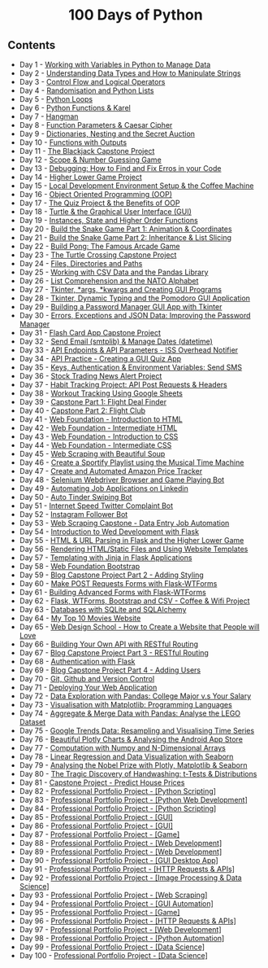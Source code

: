 <h1 align="center"> 100 Days of Python </h1>
<h2> Contents </h2>
<ul>
  <li>Day 1 - <a href="./Day 1">Working with Variables in Python to Manage Data</a></li>
  <li>Day 2 - <a href="./Day 2">Understanding Data Types and How to Manipulate Strings</a></li>
  <li>Day 3 - <a href="./Day 3">Control Flow and Logical Operators</a></li>
  <li>Day 4 - <a href="./Day 4">Randomisation and Python Lists</a></li>
  <li>Day 5 - <a href="./Day 5">Python Loops</a></li>
  <li>Day 6 - <a href="./Day 6">Python Functions & Karel</a></li>
  <li>Day 7 - <a href="./Day 7">Hangman</a></li>
  <li>Day 8 - <a href="./Day 8">Function Parameters & Caesar Cipher</a></li>
  <li>Day 9 - <a href="./Day 9">Dictionaries, Nesting and the Secret Auction</a></li>
  <li>Day 10 - <a href="./Day 10">Functions with Outputs</a></li>
  <li>Day 11 - <a href="./Day 11">The Blackjack Capstone Project</a></li>
  <li>Day 12 - <a href="./Day 12">Scope & Number Guessing Game</a></li>
  <li>Day 13 - <a href="./Day 13">Debugging: How to Find and Fix Erros in your Code</a></li>
  <li>Day 14 - <a href="./Day 14">Higher Lower Game Project</a></li>
  <li>Day 15 - <a href="./Day 15">Local Development Environment Setup & the Coffee Machine</a></li>
  <li>Day 16 - <a href="./Day 16">Object Oriented Programming (OOP)</a></li>
  <li>Day 17 - <a href="./Day 17">The Quiz Project & the Benefits of OOP</a></li>
  <li>Day 18 - <a href="./Day 18">Turtle & the Graphical User Interface (GUI)</a></li>
  <li>Day 19 - <a href="./Day 19">Instances, State and Higher Order Functions</a></li>
  <li>Day 20 - <a href="./Day 20">Build the Snake Game Part 1: Animation & Coordinates</a></li>
  <li>Day 21 - <a href="./Day 21">Build the Snake Game Part 2: Inheritance & List Slicing</a></li>
  <li>Day 22 - <a href="./Day 22">Build Pong: The Famous Arcade Game</a></li>
  <li>Day 23 - <a href="./Day 23">The Turtle Crossing Capstone Project</a></li>
  <li>Day 24 - <a href="./Day 24">Files, Directories and Paths</a></li>
  <li>Day 25 - <a href="./Day 25">Working with CSV Data and the Pandas Library</a></li>
  <li>Day 26 - <a href="./Day 26">List Comprehension and the NATO Alphabet</a></li>
  <li>Day 27 - <a href="./Day 27">Tkinter, *args, *kwargs and Creating GUI Programs</a></li>
  <li>Day 28 - <a href="./Day 28">Tkinter, Dynamic Typing and the Pomodoro GUI Application</a></li>
  <li>Day 29 - <a href="./Day 29">Building a Password Manager GUI App with Tkinter</a></li>
  <li>Day 30 - <a href="./Day 30">Errors, Exceptions and JSON Data: Improving the Password Manager</a></li>
  <li>Day 31 - <a href="./Day 31">Flash Card App Capstone Project</a></li>
  <li>Day 32 - <a href="./Day 32">Send Email (smtplib) & Manage Dates (datetime)</a></li>
  <li>Day 33 - <a href="./Day 33">API Endpoints & API Parameters - ISS Overhead Notifier</a></li>
  <li>Day 34 - <a href="./Day 34">API Practice - Creating a GUI Quiz App</a></li>
  <li>Day 35 - <a href="./Day 35">Keys, Authentication & Environment Variables: Send SMS</a></li>
  <li>Day 36 - <a href="./Day 36">Stock Trading News Alert Project</a></li>
  <li>Day 37 - <a href="./Day 37">Habit Tracking Project: API Post Requests & Headers</a></li>
  <li>Day 38 - <a href="./Day 38">Workout Tracking Using Google Sheets</a></li>
  <li>Day 39 - <a href="./Day 39">Capstone Part 1: Flight Deal Finder</a></li>
  <li>Day 40 - <a href="./Day 40">Capstone Part 2: Flight Club</a></li>
  <li>Day 41 - <a href="./Day 41">Web Foundation - Introduction to HTML</a></li>
  <li>Day 42 - <a href="./Day 42">Web Foundation - Intermediate HTML</a></li>
  <li>Day 43 - <a href="./Day 43">Web Foundation - Introduction to CSS</a></li>
  <li>Day 44 - <a href="./Day 44">Web Foundation - Intermediate CSS</a></li>
  <li>Day 45 - <a href="./Day 45">Web Scraping with Beautiful Soup</a></li>
  <li>Day 46 - <a href="./Day 46">Create a Sportify Playlist using the Musical Time Machine</a></li>
  <li>Day 47 - <a href="./Day 47">Create and Automated Amazon Price Tracker</a></li>
  <li>Day 48 - <a href="./Day 48">Selenium Webdriver Browser and Game Playing Bot</a></li>
  <li>Day 49 - <a href="./Day 49">Automating Job Applications on Linkedin</a></li>
  <li>Day 50 - <a href="./Day 50">Auto Tinder Swiping Bot</a></li>
  <li>Day 51 - <a href="./Day 51">Internet Speed Twitter Complaint Bot</a></li>
  <li>Day 52 - <a href="./Day 52">Instagram Follower Bot</a></li>
  <li>Day 53 - <a href="./Day 53">Web Scraping Capstone - Data Entry Job Automation</a></li>
  <li>Day 54 - <a href="./Day 54">Introduction to Wed Development with Flask</a></li>
  <li>Day 55 - <a href="./Day 55">HTML & URL Parsing in Flask and the Higher Lower Game</a></li>
  <li>Day 56 - <a href="./Day 56">Rendering HTML/Static Files and Using Website Templates</a></li>
  <li>Day 57 - <a href="./Day 57">Templating with Jinja in Flask Applications</a></li>
  <li>Day 58 - <a href="./Day 58">Web Foundation Bootstrap</a></li>
  <li>Day 59 - <a href="./Day 59">Blog Capstone Project Part 2 - Adding Styling</a></li>
  <li>Day 60 - <a href="./Day 60">Make POST Requests Forms with Flask-WTForms</a></li>
  <li>Day 61 - <a href="./Day 61">Building Advanced Forms with Flask-WTForms</a></li>
  <li>Day 62 - <a href="./Day 62">Flask, WTForms, Bootstrap and CSV - Coffee & Wifi Project</a></li>
  <li>Day 63 - <a href="./Day 63">Databases with SQLite and SQLAlchemy</a></li>
  <li>Day 64 - <a href="./Day 64">My Top 10 Movies Website</a></li>
  <li>Day 65 - <a href="./Day 65">Web Design School - How to Create a Website that People will Love</a></li>
  <li>Day 66 - <a href="./Day 66">Building Your Own API with RESTful Routing</a></li>
  <li>Day 67 - <a href="./Day 67">Blog Capstone Project Part 3 - RESTful Routing</a></li>
  <li>Day 68 - <a href="./Day 68">Authentication with Flask</a></li>
  <li>Day 69 - <a href="./Day 69">Blog Capstone Project Part 4 - Adding Users</a></li>
  <li>Day 70 - <a href="./Day 70">Git, Github and Version Control</a></li>
  <li>Day 71 - <a href="./Day 71">Deploying Your Web Application</a></li>
  <li>Day 72 - <a href="./Day 72">Data Exploration with Pandas: College Major v.s Your Salary</a></li>
  <li>Day 73 - <a href="./Day 73">Visualisation with Matplotlib: Programming Languages</a></li>
  <li>Day 74 - <a href="./Day 74">Aggregate & Merge Data with Pandas: Analyse the LEGO Dataset</a></li>
  <li>Day 75 - <a href="./Day 75">Google Trends Data: Resampling and Visualising Time Series</a></li>
  <li>Day 76 - <a href="./Day 76">Beautiful Plotly Charts & Analysing the Android App Store</a></li>
  <li>Day 77 - <a href="./Day 77">Computation with Numpy and N-Dimensional Arrays</a></li>
  <li>Day 78 - <a href="./Day 78">Linear Regression and Data Visualization with Seaborn</a></li>
  <li>Day 79 - <a href="./Day 79">Analysing the Nobel Prize with Plotly, Matplotlib & Seaborn</a></li>
  <li>Day 80 - <a href="./Day 80">The Tragic Discovery of Handwashing: t-Tests & Distributions</a></li>
  <li>Day 81 - <a href="./Day 81">Capstone Project - Predict House Prices</a></li>
  <li>Day 82 - <a href="./Day 82">Professional Portfolio Project - [Python Scripting]</a></li>
  <li>Day 83 - <a href="./Day 83">Professional Portfolio Project - [Python Web Development]</a></li>
  <li>Day 84 - <a href="./Day 84">Professional Portfolio Project - [Python Scripting]</a></li>
  <li>Day 85 - <a href="./Day 85">Professional Portfolio Project - [GUI]</a></li>
  <li>Day 86 - <a href="./Day 86">Professional Portfolio Project - [GUI]</a></li>
  <li>Day 87 - <a href="./Day 87">Professional Portfolio Project - [Game]</a></li>
  <li>Day 88 - <a href="./Day 88">Professional Portfolio Project - [Web Development]</a></li>
  <li>Day 89 - <a href="./Day 89">Professional Portfolio Project - [Web Development]</a></li>
  <li>Day 90 - <a href="./Day 90">Professional Portfolio Project - [GUI Desktop App]</a></li>
  <li>Day 91 - <a href="./Day 88">Professional Portfolio Project - [HTTP Requests & APIs]</a></li>
  <li>Day 92 - <a href="./Day 92">Professional Portfolio Project - [Image Processing & Data Science]</a></li>
  <li>Day 93 - <a href="./Day 93">Professional Portfolio Project - [Web Scraping]</a></li>
  <li>Day 94 - <a href="./Day 94">Professional Portfolio Project - [GUI Automation]</a></li>
  <li>Day 95 - <a href="./Day 95">Professional Portfolio Project - [Game]</a></li>
  <li>Day 96 - <a href="./Day 96">Professional Portfolio Project - [HTTP Requests & APIs]</a></li>
  <li>Day 97 - <a href="./Day 97">Professional Portfolio Project - [Web Development]</a></li>
  <li>Day 98 - <a href="./Day 98">Professional Portfolio Project - [Python Automation]</a></li>
  <li>Day 99 - <a href="./Day 99">Professional Portfolio Project - [Data Science]</a></li>
  <li>Day 100 - <a href="./Day 100">Professional Portfolio Project - [Data Science]</a></li>
</ul>
